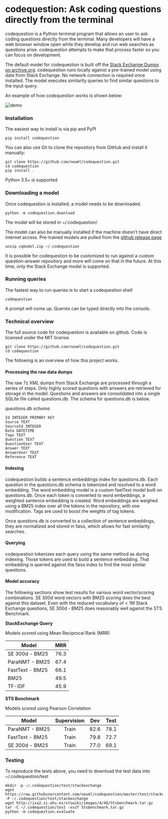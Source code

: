 codequestion: Ask coding questions directly from the terminal
======

codequestion is a Python terminal program that allows an user to ask coding questions directly from the terminal. Many developers will have a web browser window open while they develop and run web searches as questions arise. codequestion attempts to make that process faster so you can focus on development.

The default model for codequestion is built off the [Stack Exchange Dumps on archive.org](https://archive.org/details/stackexchange). codequestion runs locally against a pre-trained model using data from Stack Exchange. No network connection is required once installed. The model executes similarity queries to find similar questions to the input query. 

An example of how codequestion works is shown below:

![demo](https://raw.githubusercontent.com/neuml/codequestion/master/demo.gif)

### Installation
The easiest way to install is via pip and PyPI

    pip install codequestion

You can also use Git to clone the repository from GitHub and install it manually:

    git clone https://github.com/neuml/codequestion.git
    cd codequestion
    pip install .

Python 3.5+ is supported

### Downloading a model

Once codequestion is installed, a model needs to be downloaded.

    python -m codequestion.download

The model will be stored in ~/.codequestion/

The model can also be manually installed if the machine doesn't have direct internet access. Pre-trained models are pulled from the [github release page](https://github.com/neuml/codequestion/releases)

    unzip cqmodel.zip ~/.codequestion

It is possible for codequestion to be customized to run against a custom question-answer repository and more will come on that in the future. At this time, only the Stack Exchange model is supported. 

### Running queries

The fastest way to run queries is to start a codequestion shell

    codequestion

A prompt will come up. Queries can be typed directly into the console.

### Technical overview
The full source code for codequestion is available on github. Code is licensed under the MIT license.

    git clone https://github.com/neuml/codequestion.git
    cd codequestion

The following is an overview of how this project works. 

#### Processing the raw data dumps
The raw 7z XML dumps from Stack Exchange are processed through a series of steps. Only highly scored questions with answers are retrieved for storage in the model. Questions and answers are consolidated into a single SQLite file called questions.db. The schema for questions.db is below.

*questions.db schema*

    Id INTEGER PRIMARY KEY
    Source TEXT
    SourceId INTEGER
    Date DATETIME
    Tags TEXT
    Question TEXT
    QuestionUser TEXT
    Answer TEXT
    AnswerUser TEXT
    Reference TEXT

#### Indexing
codequestion builds a sentence embeddings index for questions.db. Each question in the questions.db schema is tokenized and resolved to a word embedding. The word embedding model is a custom fastText model built on questions.db. Once each token is converted to word embeddings, a weighted sentence embedding is created. Word embeddings are weighed using a BM25 index over all the tokens in the repository, with one modification. Tags are used to boost the weights of tag tokens.

Once questions.db is converted to a collection of sentence embeddings, they are normalized and stored in faiss, which allows for fast similarity searches.

#### Querying
codequestion tokenizes each query using the same method as during indexing. Those tokens are used to build a sentence embedding. That embedding is queried against the faiss index to find the most similar questions. 

#### Model accuracy
The following sections show test results for various word vector/scoring combinations. SE 300d word vectors with BM25 scoring does the best against this dataset. Even with the reduced vocabulary of < 1M Stack Exchange questions, SE 300d - BM25 does reasonably well against the STS Benchmark.

**StackExchange Query**

Models scored using Mean Reciprocal Rank (MRR)

| Model           | MRR   | 
| --------------- | :---: |
| SE 300d - BM25  | 76.3  |
| ParaNMT - BM25  | 67.4  |
| FastText - BM25 | 66.1  |
| BM25            | 49.5  |
| TF-IDF          | 45.9  |

**STS Benchmark**

Models scored using Pearson Correlation

| Model           | Supervision   | Dev   | Test  |
| --------------- | :-----------: | :---: | :---: |
| ParaNMT - BM25  | Train         | 82.6  | 78.1  |
| FastText - BM25 | Train         | 79.8  | 72.7  |
| SE 300d - BM25  | Train         | 77.0  | 69.1  |

### Testing
To reproduce the tests above, you need to download the test data into ~/.codequestion/test

    mkdir -p ~/.codequestion/test/stackexchange
    wget https://raw.githubusercontent.com/neuml/codequestion/master/test/stackexchange/query.txt -P ~/.codequestion/test/stackexchange
    wget http://ixa2.si.ehu.es/stswiki/images/4/48/Stsbenchmark.tar.gz
    tar -C ~/.codequestion/test -xvzf Stsbenchmark.tar.gz
    python -m codequestion.evaluate
